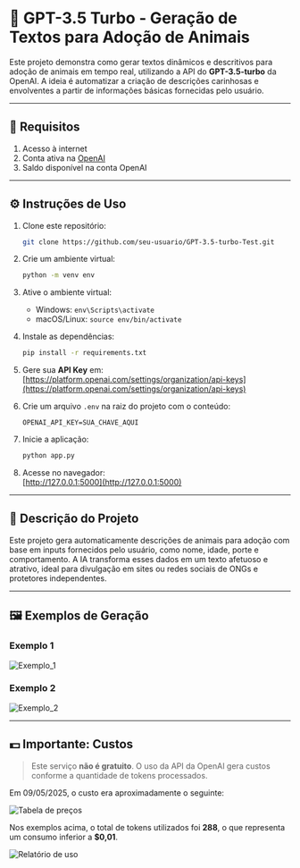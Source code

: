 # 🐾 GPT-3.5 Turbo - Geração de Textos para Adoção de Animais

Este projeto demonstra como gerar textos dinâmicos e descritivos para adoção de animais em tempo real, utilizando a API do **GPT-3.5-turbo** da OpenAI. A ideia é automatizar a criação de descrições carinhosas e envolventes a partir de informações básicas fornecidas pelo usuário.

---

## 🚀 Requisitos

1. Acesso à internet  
2. Conta ativa na [OpenAI](https://platform.openai.com/)  
3. Saldo disponível na conta OpenAI

---

## ⚙️ Instruções de Uso

1. Clone este repositório:
   ```bash
   git clone https://github.com/seu-usuario/GPT-3.5-turbo-Test.git
   ```
2. Crie um ambiente virtual:
   ```bash
   python -m venv env
   ```
3. Ative o ambiente virtual:  
   - Windows: `env\Scripts\activate`  
   - macOS/Linux: `source env/bin/activate`
4. Instale as dependências:
   ```bash
   pip install -r requirements.txt
   ```
5. Gere sua **API Key** em:  
   [https://platform.openai.com/settings/organization/api-keys](https://platform.openai.com/settings/organization/api-keys)

6. Crie um arquivo `.env` na raiz do projeto com o conteúdo:
   ```
   OPENAI_API_KEY=SUA_CHAVE_AQUI
   ```

7. Inicie a aplicação:
   ```bash
   python app.py
   ```

8. Acesse no navegador:  
   [http://127.0.0.1:5000](http://127.0.0.1:5000)

---

## 📄 Descrição do Projeto

Este projeto gera automaticamente descrições de animais para adoção com base em inputs fornecidos pelo usuário, como nome, idade, porte e comportamento. A IA transforma esses dados em um texto afetuoso e atrativo, ideal para divulgação em sites ou redes sociais de ONGs e protetores independentes.

---

## 🖼 Exemplos de Geração

### Exemplo 1
![Exemplo_1](https://github.com/user-attachments/assets/00707e54-ed79-48b6-82f8-ff906d2cfc58)

### Exemplo 2
![Exemplo_2](https://github.com/user-attachments/assets/94fabe99-8d02-42cf-ae4e-8fd66b576177)

---

## 💵 Importante: Custos

> Este serviço **não é gratuito**. O uso da API da OpenAI gera custos conforme a quantidade de tokens processados.

Em 09/05/2025, o custo era aproximadamente o seguinte:

![Tabela de preços](https://github.com/user-attachments/assets/d28e0063-e402-48b7-9db3-c2c7f59144f0)

Nos exemplos acima, o total de tokens utilizados foi **288**, o que representa um consumo inferior a **$0,01**.

![Relatório de uso](https://github.com/user-attachments/assets/c6ccd710-8c19-4851-a81d-d81517a332d1)
